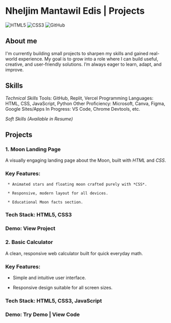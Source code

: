 
# Nheljim Mantawil Edis | Projects

![HTML5](https://img.shields.io/badge/HTML5-E34F26?logo=html5&logoColor=white)
![CSS3](https://img.shields.io/badge/CSS3-1572B6?logo=css3&logoColor=white)
![GitHub](https://img.shields.io/badge/GitHub-181717?logo=github&logoColor=white)

## About me
I'm currently building small projects to sharpen my skills and gained real-world experience. My goal is to grow into a role where I can build useful, creative, and user-friendly solutions. I’m always eager to learn, adapt, and improve.


## Skills
*Technical Skills*
      Tools: GitHub, Replit, Vercel
      Programming Languages: HTML, CSS, JavaScript, Python
      Other Proficiency: Microsoft, Canva, Figma, Google Sites/Apps
      In Progress: VS Code,  Chrome Devtools, etc.

*Soft Skills*
      *(Available in Resume)*


## Projects

### 1. Moon Landing Page
 A visually engaging landing page about the Moon, built with *HTML* and *CSS*.

 ### Key Features:

     * Animated stars and floating moon crafted purely with *CSS*.

     * Responsive, modern layout for all devices.

     * Educational Moon facts section.

 ### Tech Stack: HTML5, CSS3

 ### Demo: View Project


### 2. Basic Calculator
 A clean, responsive web calculator built for quick everyday math.

 ### Key Features:

   * Simple and intuitive user interface.

   * Responsive design suitable for all screen sizes.
 
 ### Tech Stack: HTML5, CSS3, JavaScript

 ### Demo: Try Demo | View Code

